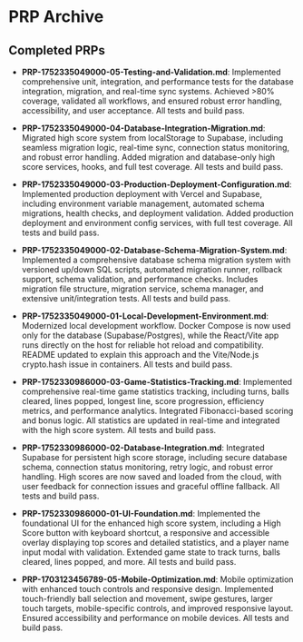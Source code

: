 # PRP Archive

## Completed PRPs

- **PRP-1752335049000-05-Testing-and-Validation.md**: Implemented comprehensive unit, integration, and performance tests for the database integration, migration, and real-time sync systems. Achieved >80% coverage, validated all workflows, and ensured robust error handling, accessibility, and user acceptance. All tests and build pass.

- **PRP-1752335049000-04-Database-Integration-Migration.md**: Migrated high score system from localStorage to Supabase, including seamless migration logic, real-time sync, connection status monitoring, and robust error handling. Added migration and database-only high score services, hooks, and full test coverage. All tests and build pass.

- **PRP-1752335049000-03-Production-Deployment-Configuration.md**: Implemented production deployment with Vercel and Supabase, including environment variable management, automated schema migrations, health checks, and deployment validation. Added production deployment and environment config services, with full test coverage. All tests and build pass.

- **PRP-1752335049000-02-Database-Schema-Migration-System.md**: Implemented a comprehensive database schema migration system with versioned up/down SQL scripts, automated migration runner, rollback support, schema validation, and performance checks. Includes migration file structure, migration service, schema manager, and extensive unit/integration tests. All tests and build pass.

- **PRP-1752335049000-01-Local-Development-Environment.md**: Modernized local development workflow. Docker Compose is now used only for the database (Supabase/Postgres), while the React/Vite app runs directly on the host for reliable hot reload and compatibility. README updated to explain this approach and the Vite/Node.js crypto.hash issue in containers. All tests and build pass.

- **PRP-1752330986000-03-Game-Statistics-Tracking.md**: Implemented comprehensive real-time game statistics tracking, including turns, balls cleared, lines popped, longest line, score progression, efficiency metrics, and performance analytics. Integrated Fibonacci-based scoring and bonus logic. All statistics are updated in real-time and integrated with the high score system. All tests and build pass.

- **PRP-1752330986000-02-Database-Integration.md**: Integrated Supabase for persistent high score storage, including secure database schema, connection status monitoring, retry logic, and robust error handling. High scores are now saved and loaded from the cloud, with user feedback for connection issues and graceful offline fallback. All tests and build pass.

- **PRP-1752330986000-01-UI-Foundation.md**: Implemented the foundational UI for the enhanced high score system, including a High Score button with keyboard shortcut, a responsive and accessible overlay displaying top scores and detailed statistics, and a player name input modal with validation. Extended game state to track turns, balls cleared, lines popped, and more. All tests and build pass.

- **PRP-1703123456789-05-Mobile-Optimization.md**: Mobile optimization with enhanced touch controls and responsive design. Implemented touch-friendly ball selection and movement, swipe gestures, larger touch targets, mobile-specific controls, and improved responsive layout. Ensured accessibility and performance on mobile devices. All tests and build pass. 
